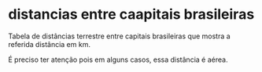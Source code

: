 # distancias entre caapitais brasileiras 
Tabela de distâncias terrestre entre capitais brasileiras
que mostra a referida distância em km.

É preciso ter atenção pois em alguns casos, essa distância
é aérea.



